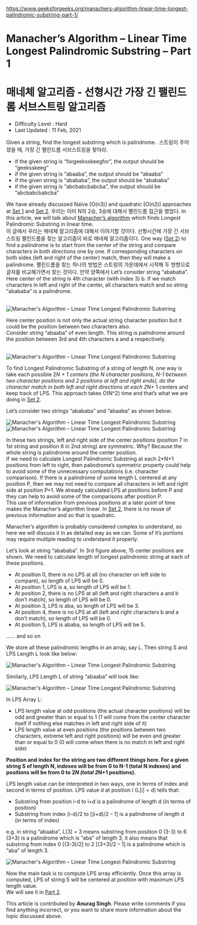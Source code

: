 https://www.geeksforgeeks.org/manachers-algorithm-linear-time-longest-palindromic-substring-part-1/

# Manacher’s Algorithm – Linear Time Longest Palindromic Substring – Part 1
# 매네체 알고리즘  - 선형시간 가장 긴 팰린드롬 서브스트링 알고리즘
-   Difficulty Level : Hard
-   Last Updated : 11 Feb, 2021


Given a string, find the longest substring which is palindrome. 
스트링이 주어졌을 때, 가장 긴 팰린드롬 서브스트링을 찾아라.
-   if the given string is “forgeeksskeegfor”, the output should be “geeksskeeg”
-   if the given string is “abaaba”, the output should be “abaaba”
-   if the given string is “abababa”, the output should be “abababa”
-   if the given string is “abcbabcbabcba”, the output should be “abcbabcbabcba”

We have already discussed Naïve [O(n3)] and quadratic [O(n2)] approaches at [Set 1](https://www.geeksforgeeks.org/longest-palindrome-substring-set-1/) and [Set 2](https://www.geeksforgeeks.org/longest-palindromic-substring-set-2/).
우리는 이미 N의 2승, 3승에 대해서 팰린드롬 접근을 했었다. 
In this article, we will talk about [Manacher’s algorithm](https://en.wikipedia.org/wiki/Longest_palindromic_substring#Manacher.27s_algorithm) which finds Longest Palindromic Substring in linear time.   
이 글에서 우리는 매네체 알고리즘에 대해서 이야기할 것이다. 선형시간에 가장 긴 서브 스트링 팰린드롬을 찾는 알고리즘이 바로 매네체 알고리즘이다. 
One way ([Set 2](https://www.geeksforgeeks.org/longest-palindromic-substring-set-2/)) to find a palindrome is to start from the center of the string and compare characters in both directions one by one. If corresponding characters on both sides (left and right of the center) match, then they will make a palindrome.
팰린드롬을 찾는 하나의 방법은 스트링의 가운데에서 시작해 두 방향으로 글자를 비교해가면서 찾는 것이다. 만약 양쪽에서 
Let’s consider string “abababa”.   
Here center of the string is 4th character (with index 3) b. If we match characters in left and right of the center, all characters match and so string “abababa” is a palindrome.   
  

![Manacher's Algorithm – Linear Time Longest Palindromic Substring](https://media.geeksforgeeks.org/wp-content/uploads/ltp1.jpg)

Here center position is not only the actual string character position but it could be the position between two characters also.   
Consider string “abaaba” of even length. This string is palindrome around the position between 3rd and 4th characters a and a respectively.   
 

![Manacher's Algorithm – Linear Time Longest Palindromic Substring](https://media.geeksforgeeks.org/wp-content/uploads/ltp2.jpg)

To find Longest Palindromic Substring of a string of length N, one way is take each possible 2*N + 1 centers (the N character positions, N-1 between two character positions and 2 positions at left and right ends), do the character match in both left and right directions at each 2*N+ 1 centers and keep track of LPS. This approach takes O(N^2) time and that’s what we are doing in [Set 2](https://www.geeksforgeeks.org/longest-palindromic-substring-set-2/). 

Let’s consider two strings “abababa” and “abaaba” as shown below:  

![Manacher's Algorithm – Linear Time Longest Palindromic Substring](https://media.geeksforgeeks.org/wp-content/uploads/ltp3.jpg)  
![Manacher's Algorithm – Linear Time Longest Palindromic Substring](https://media.geeksforgeeks.org/wp-content/uploads/ltp4.jpg)

In these two strings, left and right side of the center positions (position 7 in 1st string and position 6 in 2nd string) are symmetric. Why? Because the whole string is palindrome around the center position.   
If we need to calculate Longest Palindromic Substring at each 2*N+1 positions from left to right, then palindrome’s symmetric property could help to avoid some of the unnecessary computations (i.e. character comparison). If there is a palindrome of some length L centered at any position P, then we may not need to compare all characters in left and right side at position P+1. We already calculated LPS at positions before P and they can help to avoid some of the comparisons after position P.   
This use of information from previous positions at a later point of time makes the Manacher’s algorithm linear. In [Set 2](https://www.geeksforgeeks.org/longest-palindromic-substring-set-2/), there is no reuse of previous information and so that is quadratic. 

Manacher’s algorithm is probably considered complex to understand, so here we will discuss it in as detailed way as we can. Some of it’s portions may require multiple reading to understand it properly. 

Let’s look at string “abababa”. In 3rd figure above, 15 center positions are shown. We need to calculate length of longest palindromic string at each of these positions. 

-   At position 0, there is no LPS at all (no character on left side to compare), so length of LPS will be 0.
-   At position 1, LPS is a, so length of LPS will be 1.
-   At position 2, there is no LPS at all (left and right characters a and b don’t match), so length of LPS will be 0.
-   At position 3, LPS is aba, so length of LPS will be 3.
-   At position 4, there is no LPS at all (left and right characters b and a don’t match), so length of LPS will be 0.
-   At position 5, LPS is ababa, so length of LPS will be 5.

…… and so on 

We store all these palindromic lengths in an array, say L. Then string S and LPS Length L look like below:  

![Manacher's Algorithm – Linear Time Longest Palindromic Substring](https://media.geeksforgeeks.org/wp-content/uploads/ltp5.jpg)

Similarly, LPS Length L of string “abaaba” will look like: 

![Manacher's Algorithm – Linear Time Longest Palindromic Substring](https://media.geeksforgeeks.org/wp-content/uploads/ltp6.jpg)

In LPS Array L: 

-   LPS length value at odd positions (the actual character positions) will be odd and greater than or equal to 1 (1 will come from the center character itself if nothing else matches in left and right side of it)
-   LPS length value at even positions (the positions between two characters, extreme left and right positions) will be even and greater than or equal to 0 (0 will come when there is no match in left and right side)

**Position and index for the string are two different things here. For a given string S of length N, indexes will be from 0 to N-1 (total N indexes) and positions will be from 0 to 2*N (total 2*N+1 positions).** 

LPS length value can be interpreted in two ways, one in terms of index and second in terms of position. LPS value d at position I (L[i] = d) tells that: 

-   Substring from position i-d to i+d is a palindrome of length d (in terms of position)
-   Substring from index (i-d)/2 to [(i+d)/2 – 1] is a palindrome of length d (in terms of index)

e.g. in string “abaaba”, L[3] = 3 means substring from position 0 (3-3) to 6 (3+3) is a palindrome which is “aba” of length 3, it also means that substring from index 0 [(3-3)/2] to 2 [(3+3)/2 – 1] is a palindrome which is “aba” of length 3.  

![Manacher's Algorithm – Linear Time Longest Palindromic Substring](https://media.geeksforgeeks.org/wp-content/uploads/ltp7.jpg)

Now the main task is to compute LPS array efficiently. Once this array is computed, LPS of string S will be centered at position with maximum LPS length value.   
We will see it in [Part 2](https://www.geeksforgeeks.org/manachers-algorithm-linear-time-longest-palindromic-substring-part-2/). 

This article is contributed by **Anurag Singh**. Please write comments if you find anything incorrect, or you want to share more information about the topic discussed above.